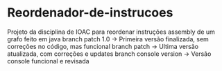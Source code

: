 # Reordenador-de-instrucoes
Projeto da disciplina de IOAC para reordenar instruções assembly de um grafo feito em java
branch patch 1.0 -> Primeira versão finalizada, sem correções no código, mas funcional
branch patch -> Ultima versão atualizada, com correções e updates
branch console version -> Versão console funcional e revisada
